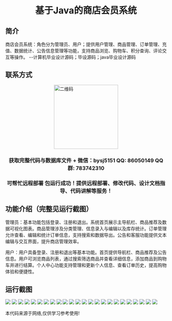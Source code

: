 <p><h1 align="center">基于Java的商店会员系统</h1></p>

## 简介
商店会员系统：角色分为管理员、用户；提供用户管理、商品管理、订单管理、充值、数据统计、公告信息管理等功能，支持商品浏览、购物车、积分查询、评论交互等操作。    --计算机毕业设计源码；毕设源码；java毕业设计源码


## 联系方式
<img src="https://bs-1329754181.cos.ap-shanghai.myqcloud.com/wx.jpg" alt="二维码" style="display: block; margin: 0 auto;" width="200px">
<p><h3 align="center">获取完整代码与数据库文件 + 微信：bysj5151 QQ: 86050149 QQ群: 783742310</h3></p>
<p><h3 align="center">可帮忙远程部署 包运行成功！提供远程部署、修改代码、设计文档指导、代码讲解等服务！</h3></p>

## 功能介绍（完整见运行截图）
管理员：基本功能包括登录、注册和退出。系统首页展示主导航栏、商品推荐及数据可视化图表。商品管理涉及分类管理、信息录入与编辑以及库存统计。订单管理允许查看、编辑和统计订单信息，支持搜索和数据导出。公告和客服功能提供文本编辑与交互界面，提升商店管理效率。

用户：用户具备登录、注册和退出等基本功能。首页提供导航栏、商品推荐及公告信息。用户可浏览商品列表，通过搜索筛选商品并查看详细信息，添加商品到购物车并进行结算。个人中心功能支持管理和更新个人信息、查看订单历史，提高购物体验和便捷性。


## 运行截图
![](https://bs-1329754181.cos.ap-shanghai.myqcloud.com/ssm/JavaShopMembershipSystem/img/001.jpg)
![](https://bs-1329754181.cos.ap-shanghai.myqcloud.com/ssm/JavaShopMembershipSystem/img/002.jpg)
![](https://bs-1329754181.cos.ap-shanghai.myqcloud.com/ssm/JavaShopMembershipSystem/img/003.jpg)
![](https://bs-1329754181.cos.ap-shanghai.myqcloud.com/ssm/JavaShopMembershipSystem/img/004.jpg)
![](https://bs-1329754181.cos.ap-shanghai.myqcloud.com/ssm/JavaShopMembershipSystem/img/005.jpg)
![](https://bs-1329754181.cos.ap-shanghai.myqcloud.com/ssm/JavaShopMembershipSystem/img/006.jpg)
![](https://bs-1329754181.cos.ap-shanghai.myqcloud.com/ssm/JavaShopMembershipSystem/img/007.jpg)
![](https://bs-1329754181.cos.ap-shanghai.myqcloud.com/ssm/JavaShopMembershipSystem/img/008.jpg)
![](https://bs-1329754181.cos.ap-shanghai.myqcloud.com/ssm/JavaShopMembershipSystem/img/009.jpg)
![](https://bs-1329754181.cos.ap-shanghai.myqcloud.com/ssm/JavaShopMembershipSystem/img/010.jpg)
![](https://bs-1329754181.cos.ap-shanghai.myqcloud.com/ssm/JavaShopMembershipSystem/img/011.jpg)
![](https://bs-1329754181.cos.ap-shanghai.myqcloud.com/ssm/JavaShopMembershipSystem/img/012.jpg)
![](https://bs-1329754181.cos.ap-shanghai.myqcloud.com/ssm/JavaShopMembershipSystem/img/013.jpg)
![](https://bs-1329754181.cos.ap-shanghai.myqcloud.com/ssm/JavaShopMembershipSystem/img/014.jpg)
![](https://bs-1329754181.cos.ap-shanghai.myqcloud.com/ssm/JavaShopMembershipSystem/img/015.jpg)
![](https://bs-1329754181.cos.ap-shanghai.myqcloud.com/ssm/JavaShopMembershipSystem/img/016.jpg)
![](https://bs-1329754181.cos.ap-shanghai.myqcloud.com/ssm/JavaShopMembershipSystem/img/017.jpg)
![](https://bs-1329754181.cos.ap-shanghai.myqcloud.com/ssm/JavaShopMembershipSystem/img/018.jpg)
![](https://bs-1329754181.cos.ap-shanghai.myqcloud.com/ssm/JavaShopMembershipSystem/img/019.jpg)
![](https://bs-1329754181.cos.ap-shanghai.myqcloud.com/ssm/JavaShopMembershipSystem/img/020.jpg)
![](https://bs-1329754181.cos.ap-shanghai.myqcloud.com/ssm/JavaShopMembershipSystem/img/021.jpg)
![](https://bs-1329754181.cos.ap-shanghai.myqcloud.com/ssm/JavaShopMembershipSystem/img/022.jpg)
![](https://bs-1329754181.cos.ap-shanghai.myqcloud.com/ssm/JavaShopMembershipSystem/img/023.jpg)
![](https://bs-1329754181.cos.ap-shanghai.myqcloud.com/ssm/JavaShopMembershipSystem/img/024.jpg)

<p>本代码来源于网络,仅供学习参考使用!</p>
